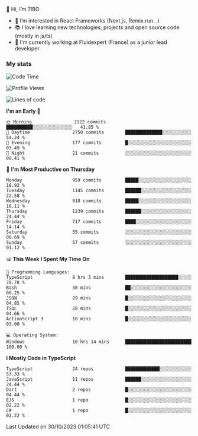 👋 Hi, I’m 7IBO

- 👀 I’m interested in React Frameworks (Next.js, Remix.run...)
- 📚 I love learning new technologies, projects and open source code (mostly in js/ts)
- 💼 I'm currently working at Fluidexpert (France) as a junior lead developer

### My stats
<!--START_SECTION:waka-->
![Code Time](http://img.shields.io/badge/Code%20Time-268%20hrs%207%20mins-blue)

![Profile Views](http://img.shields.io/badge/Profile%20Views-0-blue)

![Lines of code](https://img.shields.io/badge/From%20Hello%20World%20I%27ve%20Written-6.6%20million%20lines%20of%20code-blue)

**I'm an Early 🐤** 

```text
🌞 Morning                2122 commits        ██████████░░░░░░░░░░░░░░░   41.85 % 
🌆 Daytime                2750 commits        ██████████████░░░░░░░░░░░   54.24 % 
🌃 Evening                177 commits         █░░░░░░░░░░░░░░░░░░░░░░░░   03.49 % 
🌙 Night                  21 commits          ░░░░░░░░░░░░░░░░░░░░░░░░░   00.41 % 
```
📅 **I'm Most Productive on Thursday** 

```text
Monday                   959 commits         █████░░░░░░░░░░░░░░░░░░░░   18.92 % 
Tuesday                  1145 commits        ██████░░░░░░░░░░░░░░░░░░░   22.58 % 
Wednesday                918 commits         █████░░░░░░░░░░░░░░░░░░░░   18.11 % 
Thursday                 1239 commits        ██████░░░░░░░░░░░░░░░░░░░   24.44 % 
Friday                   717 commits         ████░░░░░░░░░░░░░░░░░░░░░   14.14 % 
Saturday                 35 commits          ░░░░░░░░░░░░░░░░░░░░░░░░░   00.69 % 
Sunday                   57 commits          ░░░░░░░░░░░░░░░░░░░░░░░░░   01.12 % 
```


📊 **This Week I Spent My Time On** 

```text
💬 Programming Languages: 
TypeScript               8 hrs 3 mins        ████████████████████░░░░░   78.78 % 
Bash                     38 mins             ██░░░░░░░░░░░░░░░░░░░░░░░   06.25 % 
JSON                     29 mins             █░░░░░░░░░░░░░░░░░░░░░░░░   04.85 % 
TSQL                     28 mins             █░░░░░░░░░░░░░░░░░░░░░░░░   04.66 % 
ActionScript 3           18 mins             █░░░░░░░░░░░░░░░░░░░░░░░░   03.00 % 

💻 Operating System: 
Windows                  10 hrs 14 mins      █████████████████████████   100.00 % 
```

**I Mostly Code in TypeScript** 

```text
TypeScript               24 repos            █████████████░░░░░░░░░░░░   53.33 % 
JavaScript               11 repos            ██████░░░░░░░░░░░░░░░░░░░   24.44 % 
Dart                     2 repos             █░░░░░░░░░░░░░░░░░░░░░░░░   04.44 % 
EJS                      1 repo              █░░░░░░░░░░░░░░░░░░░░░░░░   02.22 % 
C#                       1 repo              █░░░░░░░░░░░░░░░░░░░░░░░░   02.22 % 
```




 Last Updated on 30/10/2023 01:05:41 UTC
<!--END_SECTION:waka-->
